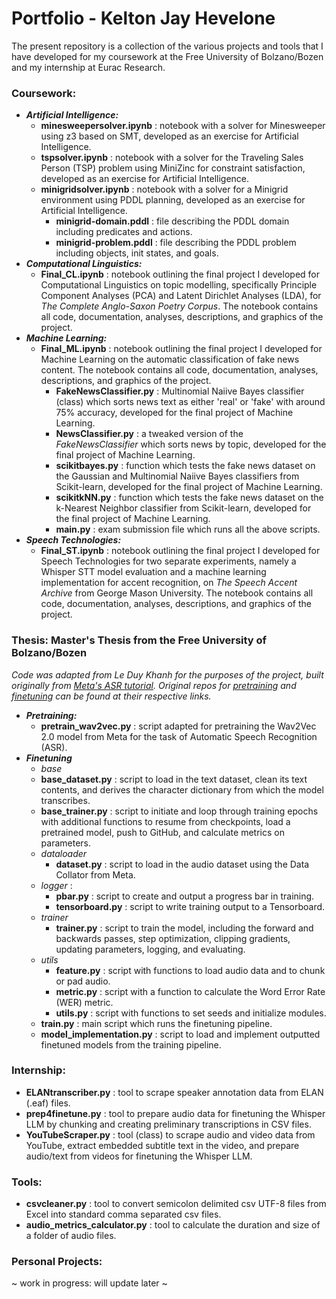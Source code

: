 # Portfolio - Kelton Jay Hevelone
The present repository is a collection of the various projects and tools that I have developed for my coursework at the Free University of Bolzano/Bozen and my internship at Eurac Research.

### Coursework:
* ***Artificial Intelligence:***
  * **minesweepersolver.ipynb** : notebook with a solver for Minesweeper using z3 based on SMT, developed as an exercise for Artificial Intelligence.
  * **tspsolver.ipynb** : notebook with a solver for the Traveling Sales Person (TSP) problem using MiniZinc for constraint satisfaction, developed as an exercise for Artificial Intelligence.
  * **minigridsolver.ipynb** : notebook with a solver for a Minigrid environment using PDDL planning, developed as an exercise for Artificial Intelligence.
    * **minigrid-domain.pddl** : file describing the PDDL domain including predicates and actions.
    * **minigrid-problem.pddl** : file describing the PDDL problem including objects, init states, and goals.
* ***Computational Linguistics:***
  *  **Final_CL.ipynb** : notebook outlining the final project I developed for Computational Linguistics on topic modelling, specifically Principle Component Analyses (PCA) and Latent Dirichlet Analyses (LDA), for *The Complete Anglo-Saxon Poetry Corpus*. The notebook contains all code, documentation, analyses, descriptions, and graphics of the project.
* ***Machine Learning:***
  * **Final_ML.ipynb** : notebook outlining the final project I developed for Machine Learning on the automatic classification of fake news content. The notebook contains all code, documentation, analyses, descriptions, and graphics of the project.
    * **FakeNewsClassifier.py** : Multinomial Naiive Bayes classifier (class) which sorts news text as either 'real' or 'fake' with around 75% accuracy, developed for the final project of Machine Learning.
    *  **NewsClassifier.py** : a tweaked version of the *FakeNewsClassifier* which sorts news by topic, developed for the final project of Machine Learning.
    *  **scikitbayes.py** : function which tests the fake news dataset on the Gaussian and Multinomial Naiive Bayes classifiers from Scikit-learn, developed for the final project of Machine Learning.
    *  **scikitkNN.py** : function which tests the fake news dataset on the k-Nearest Neighbor classifier from Scikit-learn, developed for the final project of Machine Learning.
    *  **main.py** : exam submission file which runs all the above scripts.
* ***Speech Technologies:***
  *  **Final_ST.ipynb** : notebook outlining the final project I developed for Speech Technologies for two separate experiments, namely a Whisper STT model evaluation and a machine learning implementation for accent recognition, on *The Speech Accent Archive* from George Mason University. The notebook contains all code, documentation, analyses, descriptions, and graphics of the project.

### Thesis: Master's Thesis from the Free University of Bolzano/Bozen
*Code was adapted from Le Duy Khanh for the purposes of the project, built originally from [Meta's ASR tutorial](https://huggingface.co/blog/fine-tune-wav2vec2-english). Original repos for [pretraining](https://github.com/khanld/Wav2vec2-Pretraining?tab=readme-ov-file) and [finetuning](https://ithub.com/khanld/ASR-Wav2vec-Finetune) can be found at their respective links.*
* ***Pretraining:***
  * **pretrain_wav2vec.py** : script adapted for pretraining the Wav2Vec 2.0 model from Meta for the task of Automatic Speech Recognition (ASR). 
* ***Finetuning***
  *  *base*
    *  **base_dataset.py** : script to load in the text dataset, clean its text contents, and derives the character dictionary from which the model transcribes.
    *  **base_trainer.py** : script to initiate and loop through training epochs with additional functions to resume from checkpoints, load a pretrained model, push to GitHub, and calculate metrics on parameters.
  *  *dataloader*
     *  **dataset.py** : script to load in the audio dataset using the Data Collator from Meta.
  *  *logger* :
     *  **pbar.py** : script to create and output a progress bar in training.
     *  **tensorboard.py** : script to write training output to a Tensorboard. 
  *  *trainer*
     *  **trainer.py** : script to train the model, including the forward and backwards passes, step optimization, clipping gradients, updating parameters, logging, and evaluating.
  *  *utils*
     *  **feature.py** : script with functions to load audio data and to chunk or pad audio.
     *  **metric.py** : script with a function to calculate the Word Error Rate (WER) metric.
     *  **utils.py** : script with functions to set seeds and initialize modules. 
  *  **train.py** : main script which runs the finetuning pipeline.
  *  **model_implementation.py** : script to load and implement outputted finetuned models from the training pipeline. 

### Internship:
* **ELANtranscriber.py** : tool to scrape speaker annotation data from ELAN (.eaf) files.
* **prep4finetune.py** : tool to prepare audio data for finetuning the Whisper LLM by chunking and creating preliminary transcriptions in CSV files.
* **YouTubeScraper.py** : tool (class) to scrape audio and video data from YouTube, extract embedded subtitle text in the video, and prepare audio/text from videos for finetuning the Whisper LLM.

### Tools:
* **csvcleaner.py** : tool to convert semicolon delimited csv UTF-8 files from Excel into standard comma separated csv files.
* **audio_metrics_calculator.py** : tool to calculate the duration and size of a folder of audio files.

### Personal Projects:
~ work in progress: will update later ~

